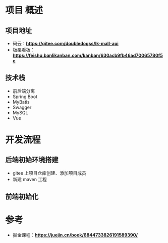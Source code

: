

# 项目 概述

## 项目地址

- 码云：**https://gitee.com/doubledogss/lk-mall-api**
- 板栗看板：**https://feishu.banlikanban.com/kanban/630acb9fb46ad70065780f5e**





## 技术栈

- 前后端分离
- Spring Boot
- MyBatis
- Swagger
- MySQL
- Vue



# 开发流程

## 后端初始环境搭建

- gitee 上项目仓库创建、添加项目成员
- 新建 maven 工程

## 前端初始化









# 参考

- 掘金课程：**https://juejin.cn/book/6844733826191589390/**
